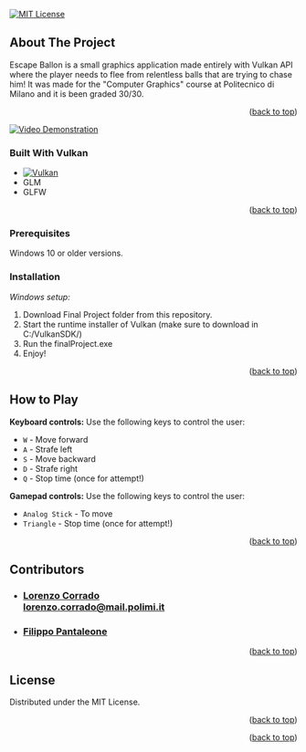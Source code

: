 
<a name="readme-top"></a>

[![MIT License][license-shield]][license-url]




## About The Project
Escape Ballon is a small graphics application made entirely with Vulkan API where the player needs to flee from relentless balls that are trying to chase him!
It was made for the "Computer Graphics" course at Politecnico di Milano and it is been graded 30/30.
<p align="right">(<a href="#readme-top">back to top</a>)</p>

[![Video Demonstration](https://img.youtube.com/vi/ffrccS-VK4E/0.jpg)](https://youtu.be/ffrccS-VK4E)


### Built With Vulkan

* [![Vulkan][VulkanSDK]][Vulkan-url]
* GLM
* GLFW

<p align="right">(<a href="#readme-top">back to top</a>)</p>


### Prerequisites
Windows 10 or older versions.


### Installation

*Windows setup:*
1. Download Final Project folder from this repository.
2. Start the runtime installer of Vulkan (make sure to download in C:/VulkanSDK/)
3. Run the finalProject.exe
4. Enjoy!

<p align="right">(<a href="#readme-top">back to top</a>)</p>



## How to Play
**Keyboard controls:** Use the following keys to control the user:
   - `W` - Move forward
   - `A` - Strafe left
   - `S` - Move backward
   - `D` - Strafe right
   - `Q` - Stop time (once for attempt!)
     
**Gamepad controls:** Use the following keys to control the user:
   - `Analog Stick` - To move
   - `Triangle` - Stop time (once for attempt!)

<p align="right">(<a href="#readme-top">back to top</a>)</p>


## Contributors

- ### [Lorenzo Corrado](https://github.com/Lerrylore)<br/>lorenzo.corrado@mail.polimi.it

- ### [Filippo Pantaleone](https://github.com/thepantalion)<br/>
<p align="right">(<a href="#readme-top">back to top</a>)</p>



## License

Distributed under the MIT License.

<p align="right">(<a href="#readme-top">back to top</a>)</p>



<p align="right">(<a href="#readme-top">back to top</a>)</p>




[contributors-shield]: https://img.shields.io/github/contributors/othneildrew/Best-README-Template.svg?style=for-the-badge
[contributors-url]: (https://github.com/Lerrylore/Escape-Baloons/graphs/contributors)
[forks-shield]: https://img.shields.io/github/forks/othneildrew/Best-README-Template.svg?style=for-the-badge
[forks-url]: https://github.com/othneildrew/todo
[stars-shield]: https://img.shields.io/github/stars/othneildrew/Best-README-Template.svg?style=for-the-badge
[stars-url]: https://github.com/othneildrew/todo
[issues-shield]: https://img.shields.io/github/issues/othneildrew/Best-README-Template.svg?style=for-the-badge
[issues-url]: https://github.com/othneildrew/todo
[license-shield]: https://img.shields.io/github/license/othneildrew/Best-README-Template.svg?style=for-the-badge
[license-url]: https://github.com/othneildrew/todo
[product-screenshot]: images/screenshot.png
[VulkanSDK]:https://img.shields.io/badge/Vulkan-black?style=for-the-badge&logo=vulkan
[Vulkan-url]: https://www.vulkan.org/

[Laravel.com]: https://img.shields.io/badge/Laravel-FF2D20?style=for-the-badge&logo=laravel&logoColor=white
[Laravel-url]: https://laravel.com
[Bootstrap.com]: https://img.shields.io/badge/Bootstrap-563D7C?style=for-the-badge&logo=bootstrap&logoColor=white
[Bootstrap-url]: https://getbootstrap.com
[JQuery.com]: https://img.shields.io/badge/jQuery-0769AD?style=for-the-badge&logo=jquery&logoColor=white
[JQuery-url]: https://jquery.com 
